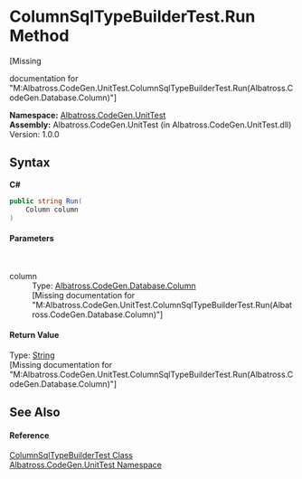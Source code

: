 # ColumnSqlTypeBuilderTest.Run Method 
 

\[Missing <summary> documentation for "M:Albatross.CodeGen.UnitTest.ColumnSqlTypeBuilderTest.Run(Albatross.CodeGen.Database.Column)"\]

**Namespace:**&nbsp;<a href="56BAD780.md">Albatross.CodeGen.UnitTest</a><br />**Assembly:**&nbsp;Albatross.CodeGen.UnitTest (in Albatross.CodeGen.UnitTest.dll) Version: 1.0.0

## Syntax

**C#**<br />
``` C#
public string Run(
	Column column
)
```


#### Parameters
&nbsp;<dl><dt>column</dt><dd>Type: <a href="9459F463.md">Albatross.CodeGen.Database.Column</a><br />\[Missing <param name="column"/> documentation for "M:Albatross.CodeGen.UnitTest.ColumnSqlTypeBuilderTest.Run(Albatross.CodeGen.Database.Column)"\]</dd></dl>

#### Return Value
Type: <a href="http://msdn2.microsoft.com/en-us/library/s1wwdcbf" target="_blank">String</a><br />\[Missing <returns> documentation for "M:Albatross.CodeGen.UnitTest.ColumnSqlTypeBuilderTest.Run(Albatross.CodeGen.Database.Column)"\]

## See Also


#### Reference
<a href="CB95E74.md">ColumnSqlTypeBuilderTest Class</a><br /><a href="56BAD780.md">Albatross.CodeGen.UnitTest Namespace</a><br />